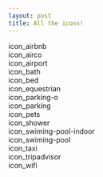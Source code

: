 ```yaml
---
layout: post
title: All the icons!
---
```


<div class="row">
<div class="col-md-3 col-sm-6" data-name="airbnb"><i class="icon icon_airbnb"></i> icon_airbnb</div>
<div class="col-md-3 col-sm-6" data-name="airco"><i class="icon icon_airco"></i> icon_airco</div>
<div class="col-md-3 col-sm-6" data-name="airport"><i class="icon icon_airport"></i> icon_airport</div>
<div class="col-md-3 col-sm-6" data-name="bath"><i class="icon icon_bath"></i> icon_bath</div>
<div class="col-md-3 col-sm-6" data-name="bed"><i class="icon icon_bed"></i> icon_bed</div>
<div class="col-md-3 col-sm-6" data-name="equestrian"><i class="icon icon_equestrian"></i> icon_equestrian</div>
<div class="col-md-3 col-sm-6" data-name="parking-o"><i class="icon icon_parking-o"></i> icon_parking-o</div>
<div class="col-md-3 col-sm-6" data-name="parking"><i class="icon icon_parking"></i> icon_parking</div>
<div class="col-md-3 col-sm-6" data-name="pets"><i class="icon icon_pets"></i> icon_pets</div>
<div class="col-md-3 col-sm-6" data-name="shower"><i class="icon icon_shower"></i> icon_shower</div>
<div class="col-md-3 col-sm-6" data-name="swiming-pool-indoor"><i class="icon icon_swiming-pool-indoor"></i> icon_swiming-pool-indoor</div>
<div class="col-md-3 col-sm-6" data-name="swiming-pool"><i class="icon icon_swiming-pool"></i> icon_swiming-pool</div>
<div class="col-md-3 col-sm-6" data-name="taxi"><i class="icon icon_taxi"></i> icon_taxi</div>
<div class="col-md-3 col-sm-6" data-name="tripadvisor"><i class="icon icon_tripadvisor"></i> icon_tripadvisor</div>
<div class="col-md-3 col-sm-6" data-name="wifi"><i class="icon icon_wifi"></i> icon_wifi</div>
<div>